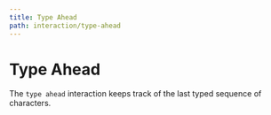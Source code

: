 ```yaml
---
title: Type Ahead
path: interaction/type-ahead
---
```


# Type Ahead

The `type ahead` interaction keeps track of the last typed sequence of characters.
